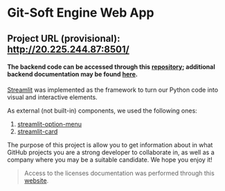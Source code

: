 # Git-Soft Engine Web App
## Project URL (provisional): http://20.225.244.87:8501/
#### The backend code can be accessed through this [repository](https://github.com/Ricardo-Jaramillo/GitSoft-Engine); additional backend documentation may be found [here](http://20.225.244.87:8000/docs).

[Streamlit](https://streamlit.io/) was implemented as the framework to turn our Python code into visual and interactive elements.

As external (not built-in) components, we used the following ones:
1. [streamlit-option-menu](https://github.com/victoryhb/streamlit-option-menu)
2. [streamlit-card](https://pypi.org/project/streamlit-card/)

The purpose of this project is allow you to get information about in what GitHub projects you are a strong developer to collaborate in, as well as a company where you may be a suitable candidate. We hope you enjoy it!

> Access to the licenses documentation was performed through this [website](https://docs.github.com/en/repositories/managing-your-repositorys-settings-and-features/customizing-your-repository/licensing-a-repository).